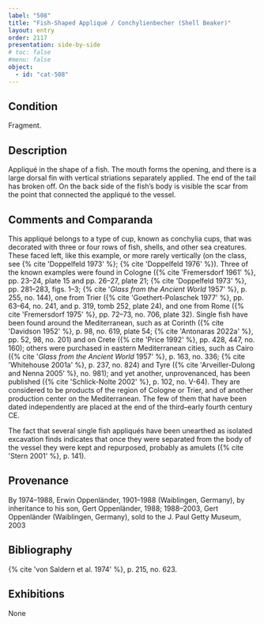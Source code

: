 ```yaml
---
label: "508"
title: "Fish-Shaped Appliqué / Conchylienbecher (Shell Beaker)"
layout: entry
order: 2117
presentation: side-by-side
# toc: false
#menu: false 
object:
  - id: "cat-508"
---
```


## Condition

Fragment.

## Description

Appliqué in the shape of a fish. The mouth forms the opening, and there is a large dorsal fin with vertical striations separately applied. The end of the tail has broken off. On the back side of the fish’s body is visible the scar from the point that connected the appliqué to the vessel.

## Comments and Comparanda

This appliqué belongs to a type of cup, known as conchylia cups, that was decorated with three or four rows of fish, shells, and other sea creatures. These faced left, like this example, or more rarely vertically (on the class, see {% cite 'Doppelfeld 1973' %}; {% cite 'Doppelfeld 1976' %}). Three of the known examples were found in Cologne ({% cite 'Fremersdorf 1961' %}, pp. 23–24, plate 15 and pp. 26–27, plate 21; {% cite 'Doppelfeld 1973' %}, pp. 281–283, figs. 1–3; {% cite '*Glass from the Ancient World* 1957' %}, p. 255, no. 144), one from Trier ({% cite 'Goethert-Polaschek 1977' %}, pp. 63–64, no. 241, and p. 319, tomb 252, plate 24), and one from Rome ({% cite 'Fremersdorf 1975' %}, pp. 72–73, no. 706, plate 32). Single fish have been found around the Mediterranean, such as at Corinth ({% cite 'Davidson 1952' %}, p. 98, no. 619, plate 54; {% cite 'Antonaras 2022a' %}, pp. 52, 98, no. 201) and on Crete ({% cite 'Price 1992' %}, pp. 428, 447, no. 160); others were purchased in eastern Mediterranean cities, such as Cairo ({% cite '*Glass from the Ancient World* 1957' %}, p. 163, no. 336; {% cite 'Whitehouse 2001a' %}, p. 237, no. 824) and Tyre ({% cite 'Arveiller-Dulong and Nenna 2005' %}, no. 981); and yet another, unprovenanced, has been published ({% cite 'Schlick-Nolte 2002' %}, p. 102, no. V-64). They are considered to be products of the region of Cologne or Trier, and of another production center on the Mediterranean. The few of them that have been dated independently are placed at the end of the third–early fourth century CE.

The fact that several single fish appliqués have been unearthed as isolated excavation finds indicates that once they were separated from the body of the vessel they were kept and repurposed, probably as amulets ({% cite 'Stern 2001' %}, p. 141).

## Provenance

By 1974–1988, Erwin Oppenländer, 1901–1988 (Waiblingen, Germany), by inheritance to his son, Gert Oppenländer, 1988; 1988–2003, Gert Oppenländer (Waiblingen, Germany), sold to the J. Paul Getty Museum, 2003

## Bibliography

{% cite 'von Saldern et al. 1974' %}, p. 215, no. 623.

## Exhibitions

None